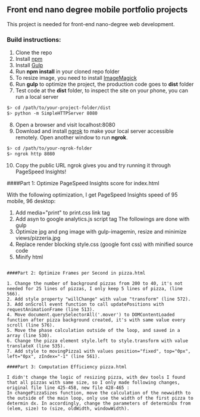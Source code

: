 ## Front end nano degree mobile portfolio projects

This project is needed for front-end nano-degree web development.

### Build instructions:

1. Clone the repo
2. Install [npm](https://github.com/npm/npm)
3. Install [Gulp](https://github.com/gulpjs/gulp/blob/master/docs/getting-started.md)
4. Run **npm install** in your cloned repo folder
5. To resize image, you need to install [ImageMagick](http://www.imagemagick.org/script/binary-releases.php)
6. Run **gulp** to optimize the project, the production code goes to **dist** folder
7. Test code at the **dist** folder, to inspect the site on your phone, you can run a local server

  ```bash
  $> cd /path/to/your-project-folder/dist
  $> python -m SimpleHTTPServer 8080
  ```

8. Open a browser and visit localhost:8080
9. Download and install [ngrok](https://ngrok.com/) to make your local server accessible remotely. Open another window to run **ngrok**.

  ``` bash
  $> cd /path/to/your-ngrok-folder
  $> ngrok http 8080
  ```

10. Copy the public URL ngrok gives you and try running it through PageSpeed Insights!


####Part 1: Optimize PageSpeed Insights score for index.html

With the following optimization, I get PageSpeed Insights speed of 95 mobile, 96 desktop: 
1. Add media="print" to print.css link tag
2. Add asyn to google analytics.js script tag
The followings are done with gulp
3. Optimize jpg and png image with gulp-imagemin, resize and minimize views/pizzeria.jpg
4. Replace render blocking style.css (google font css) with minified source code
5. Minify html
  ```

####Part 2: Optimize Frames per Second in pizza.html

1. Change the number of background pizzas from 200 to 40, it's not needed for 25 lines of pizzas, I only keep 5 lines of pizza, (line 566).
2. Add style property "willChange" with value "transform" (line 572).
3. Add onScroll event function to call updatePositions with requestAnimationFrame (line 513).
4. Move document.querySelectorAll('.mover') to DOMContentLoaded function after pizza background created, it's with same value every scroll (line 576).
5. Move the phase calculation outside of the loop, and saved in a array (line 530).
6. Change the pizza element style.left to style.transform with value translateX (line 535).
7. Add style to movingPizza1 with values position="fixed", top="0px", left="0px", zIndex="-1" (line 561).

####Part 3: Computation Efficiency pizza.html

I didn't change the logic of resizing pizza, with dev tools I found that all pizzas with same size, so I only made following changes, original file line 425-458, new file 428-465 :
In changePizzaSizes function, move the calculation of the newwidth to the outside of the main loop, only use the width of the first pizza to determin dx. In accordingly, change the parameters of determinDx from (elem, size) to (size, oldWidth, windowWidth).
